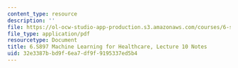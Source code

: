 ```yaml
---
content_type: resource
description: ''
file: https://ol-ocw-studio-app-production.s3.amazonaws.com/courses/6-s897-machine-learning-for-healthcare-spring-2019/32e3387bbd9f6ea7df9f9195337ed5b4_MIT6_S897S19_lec10note.pdf
file_type: application/pdf
resourcetype: Document
title: 6.S897 Machine Learning for Healthcare, Lecture 10 Notes
uid: 32e3387b-bd9f-6ea7-df9f-9195337ed5b4
---
```

